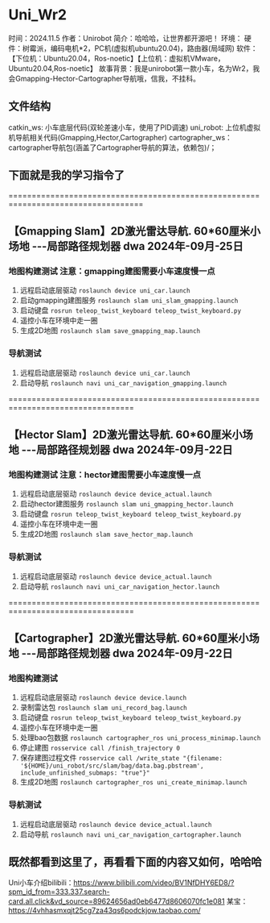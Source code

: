 # Uni_Wr2
时间：2024.11.5
作者：Unirobot
简介：哈哈哈，让世界都开源吧！
环境：
  硬件：树霉派，编码电机*2，PC机(虚拟机ubuntu20.04)，路由器(局域网)
  软件：【下位机：Ubuntu20.04，Ros-noetic】【上位机：虚拟机VMware，Ubuntu20.04,Ros-noetic】
故事背景：我是unirobot第一款小车，名为Wr2，我会Gmapping-Hector-Cartographer导航哦，信我，不挂科。

## 文件结构
catkin_ws: 小车底层代码(双轮差速小车，使用了PID调速)
uni_robot: 上位机虚拟机导航相关代码(Gmapping,Hector,Cartographer)
cartographer_ws：cartographer导航包(涵盖了Cartographer导航的算法，依赖包)/；

## 下面就是我的学习指令了
===================================================================================
## 【Gmapping Slam】2D激光雷达导航. 60*60厘米小场地 ---局部路径规划器 dwa 2024年-09月-25日
  ### 地图构建测试 注意：gmapping建图需要小车速度慢一点
  1. 远程启动底层驱动 `roslaunch device uni_car.launch `
  2. 启动gmapping建图服务  `roslaunch slam uni_slam_gmapping.launch `
  3. 启动键盘  `rosrun teleop_twist_keyboard teleop_twist_keyboard.py `
  4. 遥控小车在环境中走一圈
  5. 生成2D地图 `roslaunch slam save_gmapping_map.launch `

 ### 导航测试
  1. 远程启动底层驱动 `roslaunch device uni_car.launch `
  2. 启动导航 `roslaunch navi uni_car_navigation_gmapping.launch `


=================================================================================
## 【Hector Slam】2D激光雷达导航. 60*60厘米小场地 ---局部路径规划器 dwa 2024年-09月-22日
  ### 地图构建测试 注意：hector建图需要小车速度慢一点
  1. 远程启动底层驱动 `roslaunch device device_actual.launch `
  2. 启动hector建图服务  `roslaunch slam uni_gmapping_hector.launch `
  3. 启动键盘  `rosrun teleop_twist_keyboard teleop_twist_keyboard.py `
  4. 遥控小车在环境中走一圈
  5. 生成2D地图 `roslaunch slam save_hector_map.launch `

 ### 导航测试
  1. 远程启动底层驱动 `roslaunch device device_actual.launch `
  2. 启动导航 `roslaunch navi uni_car_navigation_hector.launch `



=================================================================================
## 【Cartographer】2D激光雷达导航. 60*60厘米小场地 ---局部路径规划器 dwa 2024年-09月-22日
  ### 地图构建测试
  1. 远程启动底层驱动 `roslaunch device device.launch `
  2. 录制雷达包 `roslaunch slam uni_record_bag.launch `
  3. 启动键盘   `rosrun teleop_twist_keyboard teleop_twist_keyboard.py `
  4. 遥控小车在环境中走一圈
  5. 处理bao包数据 `roslaunch cartographer_ros uni_process_minimap.launch `
  6. 停止建图 `rosservice call /finish_trajectory 0 `
  7. 保存建图过程文件 
    ` rosservice call /write_state "{filename: '${HOME}/uni_robot/src/slam/bag/data.bag.pbstream', include_unfinished_submaps: "true"}" `
  8. 生成2D地图 `roslaunch cartographer_ros uni_create_minimap.launch `

 ### 导航测试
  1. 远程启动底层驱动 `roslaunch device device_actual.launch `
  2. 启动导航 `roslaunch navi uni_car_navigation_cartographer.launch `


## 既然都看到这里了，再看看下面的内容又如何，哈哈哈
Uni小车介绍bilibili：https://www.bilibili.com/video/BV1NfDHY6ED8/?spm_id_from=333.337.search-card.all.click&vd_source=89624656ad0eb6477d8606070fc1e081
某宝：https://4vhhasmxqjt25cg7za43qs6podckjow.taobao.com/